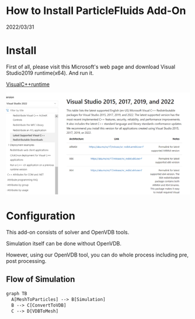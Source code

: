 # How to Install ParticleFluids Add-On

2022/03/31 

# Install
First of all, please visit this Microsoft's web page and download Visual Studio2019 runtime(x64).
And run it.

[VisualC++runtime](https://docs.microsoft.com/ja-jp/cpp/windows/latest-supported-vc-redist?view=msvc-170
 "VisualC++runtime")

![Runtime](./images/InstallRuntime.png) 

# Configuration

This add-on consists of solver and OpenVDB tools.

Simulation itself can be done without OpenVDB.

However, using our OpenVDB tool, you can do whole process including pre, post processing.


## Flow of Simulation

```mermaid
graph TB
  A[MeshToParticles] --> B[Simulation]
  B --> C[ConvertToVDB]
  C --> D[VDBToMesh]
```
